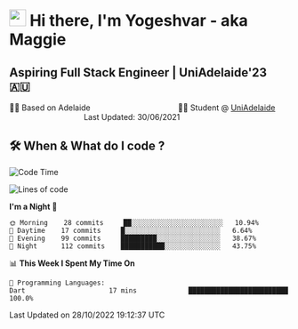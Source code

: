 <h1><img src="https://emojis.slackmojis.com/emojis/images/1531849430/4246/blob-sunglasses.gif?1531849430" width="30"/> Hi there, I'm Yogeshvar - aka Maggie</h1>

## Aspiring Full Stack Engineer | UniAdelaide'23 🇦🇺  
🏂🏻  Based on Adelaide &nbsp;&nbsp;&nbsp;&nbsp;&nbsp;&nbsp;&nbsp;&nbsp;&nbsp;&nbsp;&nbsp;&nbsp;&nbsp;&nbsp;&nbsp;&nbsp;&nbsp;&nbsp;&nbsp;&nbsp;&nbsp;&nbsp;&nbsp;&nbsp;&nbsp;&nbsp;&nbsp;&nbsp;&nbsp;&nbsp;&nbsp;&nbsp;&nbsp;&nbsp;&nbsp;&nbsp;&nbsp;&nbsp;&nbsp;👨‍💻 Student @ [UniAdelaide](https://www.adelaide.edu.au)   &nbsp;&nbsp;&nbsp;&nbsp;&nbsp;&nbsp;&nbsp;&nbsp;&nbsp;&nbsp;&nbsp;&nbsp;&nbsp;&nbsp;&nbsp;&nbsp;&nbsp;&nbsp;&nbsp;&nbsp;&nbsp;&nbsp;&nbsp;&nbsp;&nbsp;&nbsp;&nbsp;&nbsp;&nbsp;&nbsp;&nbsp;&nbsp; &nbsp;Last Updated: 30/06/2021

## 🛠 When & What do I code ?  

<!--START_SECTION:waka-->
![Code Time](http://img.shields.io/badge/Code%20Time-1%2C831%20hrs%205%20mins-blue)

![Lines of code](https://img.shields.io/badge/From%20Hello%20World%20I%27ve%20Written-2%20Million%20lines%20of%20code-blue)

**I'm a Night 🦉** 

```text
🌞 Morning    28 commits     ██░░░░░░░░░░░░░░░░░░░░░░░   10.94% 
🌆 Daytime    17 commits     █░░░░░░░░░░░░░░░░░░░░░░░░   6.64% 
🌃 Evening    99 commits     █████████░░░░░░░░░░░░░░░░   38.67% 
🌙 Night      112 commits    ███████████░░░░░░░░░░░░░░   43.75%

```


📊 **This Week I Spent My Time On** 

```text
💬 Programming Languages: 
Dart                     17 mins             █████████████████████████   100.0%

```


 Last Updated on 28/10/2022 19:12:37 UTC
<!--END_SECTION:waka-->
